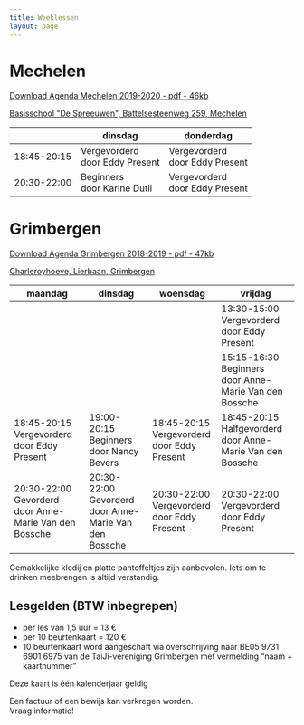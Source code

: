 ```yaml
---
title: Weeklessen
layout: page
---
```


<link rel="stylesheet" href="https://unpkg.com/leaflet@1.4.0/dist/leaflet.css"
  integrity="sha512-puBpdR0798OZvTTbP4A8Ix/l+A4dHDD0DGqYW6RQ+9jxkRFclaxxQb/SJAWZfWAkuyeQUytO7+7N4QKrDh+drA=="
  crossorigin=""/>
<script src="https://unpkg.com/leaflet@1.4.0/dist/leaflet.js"
  integrity="sha512-QVftwZFqvtRNi0ZyCtsznlKSWOStnDORoefr1enyq5mVL4tmKB3S/EnC3rRJcxCPavG10IcrVGSmPh6Qw5lwrg=="
  crossorigin=""></script>

# Mechelen
[Download Agenda Mechelen 2019-2020 - pdf - 46kb](/flyers/Mechelen_2019-2020.pdf) 

[Basisschool "De Spreeuwen", Battelsesteenweg 259, Mechelen](https://maps.google.be/maps?q=51.030872,4.461348&hl=en&num=1&gl=BE&t=m&z=16)

<table>
<thead>
<tr>
	<th>&nbsp;</th>
	<th>dinsdag</th>
	<th>donderdag</th>
</tr>
</thead>
<tbody>
<tr>
	<td>18:45-20:15</td>
	<td>Vergevorderd <br>door Eddy Present</td>
	<td>Vergevorderd <br>door Eddy Present</td>
</tr>
<tr>
	<td>20:30-22:00</td>
	<td>Beginners <br>door Karine Dutli</td>
	<td>Vergevorderd <br>door Eddy Present</td>
</tr>
</tbody>
</table>



# Grimbergen
[Download Agenda Grimbergen 2018-2019 - pdf - 47kb](/flyers/Grimbergen_2018-2019.pdf) 

[Charleroyhoeve, Lierbaan, Grimbergen](https://goo.gl/maps/zuG3MTbFtg82)


<table>
<thead>
<tr>
	<th>maandag</th>
	<th>dinsdag</th>
	<th>woensdag</th>
	<th>vrijdag</th>
</tr>
</thead>
<tbody>
<tr>
	<td>&nbsp;</td>
	<td>&nbsp;</td>
	<td>&nbsp;</td>
	<td>13:30-15:00<br>Vergevorderd <br>door Eddy Present</td>
</tr>
<tr>
	<td>&nbsp;</td>
	<td>&nbsp;</td>
	<td>&nbsp;</td>
	<td>15:15-16:30<br>Beginners<br>door Anne-Marie Van den Bossche</td>
</tr> 
<tr>
	<td>18:45-20:15<br>Vergevorderd  <br>door Eddy Present</td>
	<td>19:00-20:15<br>Beginners <br>door Nancy Bevers</td>
	<td>18:45-20:15<br>Vergevorderd <br>door Eddy Present</td>
	<td>18:45-20:15<br>Halfgevorderd <br>door Anne-Marie Van den Bossche</td>
</tr>
<tr>
	<td> 20:30-22:00<br>Gevorderd <br>door Anne-Marie Van den Bossche </td>
	<td> 20:30-22:00<br>Gevorderd <br>door Anne-Marie Van den Bossche </td>
	<td> 20:30-22:00<br>Vergevorderd <br>door Eddy Present </td>
	<td> 20:30-22:00<br>Vergevorderd <br>door Eddy Present</td>
</tr>
</tbody>
</table>


Gemakkelijke kledij en platte pantoffeltjes zijn aanbevolen. Iets om te drinken meebrengen is altijd verstandig.

## Lesgelden (BTW inbegrepen)
* per les van 1,5 uur = 13 &euro;
* per 10 beurtenkaart = 120 &euro; 
* 10 beurtenkaart word aangeschaft via overschrijving naar BE05 9731 6901 6975 van de TaiJi-vereniging Grimbergen met vermelding “naam + kaartnummer”


Deze kaart is één kalenderjaar geldig

Een factuur of een bewijs kan verkregen worden.  
Vraag informatie!


<div id="mapid" style="width: 100%; height: 400px;"></div>
<script>
	var mymap = L.map('mapid').setView([50.9889,4.3807], 11);

	L.tileLayer('https://api.tiles.mapbox.com/v4/{id}/{z}/{x}/{y}.png?access_token={accessToken}', {
		attribution: 'Map data &copy; <a href="https://www.openstreetmap.org/">OpenStreetMap</a> contributors, <a href="https://creativecommons.org/licenses/by-sa/2.0/">CC-BY-SA</a>, Imagery © <a href="https://www.mapbox.com/">Mapbox</a>',
		maxZoom: 18,
		id: 'mapbox.streets',
		accessToken: 'pk.eyJ1Ijoiam9hY2hpbXZkaCIsImEiOiJjanR4MDh5b2oyNm5zNDRsbGF6cTM5bzh1In0.OpFnYagI-skcvKS3OxC65w'
	}).addTo(mymap);

	var markerGrimbergen = L.marker([50.93568, 4.37484]).addTo(mymap);
	markerGrimbergen.bindPopup("Charleroyhoeve, Lierbaan, Grimbergen").openPopup();

	var markerMechelen = L.marker([51.03067, 4.45947]).addTo(mymap);
	markerMechelen.bindPopup("Basisschool De Spreeuwen, Battelsesteenweg 259, Mechelen").openPopup();
</script>
